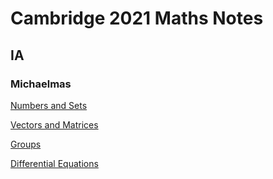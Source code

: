 # Cambridge 2021 Maths Notes

## IA

### Michaelmas 

[Numbers and Sets](Numbers%20and%20Sets/book/index.html)

[Vectors and Matrices](Vectors%20and%20Matrices/book/index.html)

[Groups](Groups/groups.pdf)

[Differential Equations](Differential%20Equations/de.pdf)
